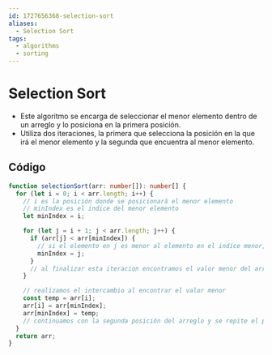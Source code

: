 ```yaml
---
id: 1727656368-selection-sort
aliases:
  - Selection Sort
tags:
  - algorithms
  - sorting
---
```


# Selection Sort

- Este algoritmo se encarga de seleccionar el menor elemento dentro de un arreglo y lo posiciona en la primera posición.
- Utiliza dos iteraciones, la primera que selecciona la posición en la que irá el menor elemento y la segunda que encuentra al menor elemento.

## Código

```ts
function selectionSort(arr: number[]): number[] {
  for (let i = 0; i < arr.length; i++) {
    // i es la posición donde se posicionará el menor elemento
    // minIndex es el indice del menor elemento
    let minIndex = i;

    for (let j = i + 1; j < arr.length; j++) {
      if (arr[j] < arr[minIndex]) {
        // si el elemento en j es menor al elemento en el indice menor, actualizamos el indice menor por el valor el nuevo valor
        minIndex = j;
      }
      // al finalizar esta iteracion encontramos el valor menor del arreglo
    }

    // realizamos el intercambio al encontrar el valor menor
    const temp = arr[i];
    arr[i] = arr[minIndex];
    arr[minIndex] = temp;
    // continuamos con la segunda posición del arreglo y se repite el proceso.
  }
  return arr;
}
```
